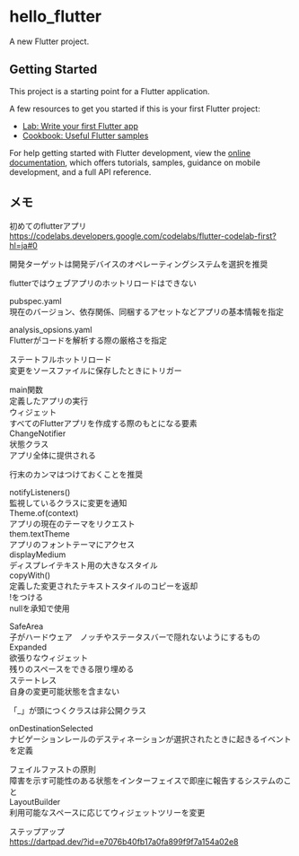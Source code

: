 # hello_flutter

A new Flutter project.

## Getting Started

This project is a starting point for a Flutter application.

A few resources to get you started if this is your first Flutter project:

- [Lab: Write your first Flutter app](https://docs.flutter.dev/get-started/codelab)
- [Cookbook: Useful Flutter samples](https://docs.flutter.dev/cookbook)

For help getting started with Flutter development, view the
[online documentation](https://docs.flutter.dev/), which offers tutorials,
samples, guidance on mobile development, and a full API reference.

## メモ
初めてのflutterアプリ  
https://codelabs.developers.google.com/codelabs/flutter-codelab-first?hl=ja#0

開発ターゲットは開発デバイスのオペレーティングシステムを選択を推奨  

flutterではウェブアプリのホットリロードはできない  

pubspec.yaml  
	現在のバージョン、依存関係、同梱するアセットなどアプリの基本情報を指定

analysis_opsions.yaml  
	Flutterがコードを解析する際の厳格さを指定

ステートフルホットリロード  
	変更をソースファイルに保存したときにトリガー

main関数  
	定義したアプリの実行  
ウィジェット  
	すべてのFlutterアプリを作成する際のもとになる要素  
ChangeNotifier  
	状態クラス  
	アプリ全体に提供される  

行末のカンマはつけておくことを推奨  

notifyListeners()  
	監視しているクラスに変更を通知  
Theme.of(context)  
	アプリの現在のテーマをリクエスト  
them.textTheme  
	アプリのフォントテーマにアクセス  
	displayMedium  
		ディスプレイテキスト用の大きなスタイル  
		copyWith()  
			定義した変更されたテキストスタイルのコピーを返却  
	!をつける  
		nullを承知で使用  
		
SafeArea  
	子がハードウェア　ノッチやステータスバーで隠れないようにするもの  
Expanded  
	欲張りなウィジェット  
	残りのスペースをできる限り埋める  
ステートレス  
	自身の変更可能状態を含まない  
	
「_」が頭につくクラスは非公開クラス  

onDestinationSelected  
	ナビゲーションレールのデスティネーションが選択されたときに起きるイベントを定義  

フェイルファストの原則  
	障害を示す可能性のある状態をインターフェイスで即座に報告するシステムのこと  
LayoutBuilder  
	利用可能なスペースに応じてウィジェットツリーを変更  

ステップアップ  
https://dartpad.dev/?id=e7076b40fb17a0fa899f9f7a154a02e8